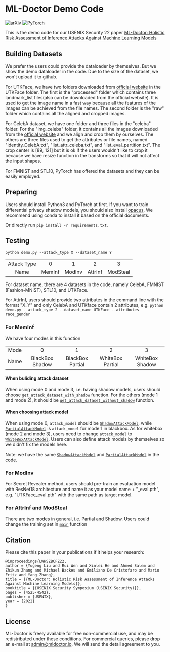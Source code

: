 # ML-Doctor Demo Code

[![arXiv](https://img.shields.io/badge/arxiv-2102.02551-b31b1b)](https://arxiv.org/abs/2102.02551)
<a href="https://pytorch.org/get-started/locally/"><img alt="PyTorch" src="https://img.shields.io/badge/PyTorch-ee4c2c?logo=pytorch&logoColor=white"></a>

This is the demo code for our USENIX Security 22 paper [ML-Doctor: Holistic Risk Assessment of Inference Attacks Against Machine Learning Models](https://www.usenix.org/conference/usenixsecurity22/presentation/liu-yugeng)

## Building Datasets
We prefer the users could provide the dataloader by themselves. But we show the demo dataloader in the code. Due to the size of the dataset, we won't upload it to github.

For UTKFace, we have two folders downloaded from [official website](https://susanqq.github.io/UTKFace/) in the UTKFace folder. The first is the "processed" folder which contains three landmark_list files(also can be downloaded from the official website). It is used to get the image name in a fast way because all the features of the images can be achieved from the file names. The second folder is the "raw" folder which contains all the aligned and cropped images. 

For CelebA dataset, we have one folder and three files in the "celeba" folder. For the "img_celeba" folder, it contains all the images downloaded from the [official website](https://mmlab.ie.cuhk.edu.hk/projects/CelebA.html) and we align and crop them by ourselves. The others are three files used to get the attributes or file names, named "identity_CelebA.txt", "list_attr_celeba.txt", and "list_eval_partition.txt". The crop center is \[89, 121\] but it is ok if the users wouldn't like to crop it because we have resize function in the transforms so that it will not affect the input shapes.

For FMNIST and STL10, PyTorch has offered the datasets and they can be easily employed.

## Preparing
Users should install Python3 and PyTorch at first. If you want to train differential privacy shadow models, you should also install [opacus](https://github.com/pytorch/opacus). We recommend using conda to install it based on the official documents.

Or directly run ```pip install -r requirements.txt```.

## Testing
```python demo.py --attack_type X --dataset_name Y```

<table><tbody>
<!-- TABLE BODY -->
<tr>
<td align="center">Attack Type</td>
<td align="center">0</td>
<td align="center">1</td>
<td align="center">2</td>
<td align="center">3</td>
</tr>
<tr>
<td align="center">Name</td>
<td align="center">MemInf</td>
<td align="center">ModInv</td>
<td align="center">AttrInf</td>
<td align="center">ModSteal</td>
</tr>
</tbody></table>

For dataset name, there are 4 datasets in the code, namely CelebA, FMNIST (Fashion-MNIST), STL10, and UTKFace.

For AttrInf, users should provide two attributes in the command line with the format "X_Y" and only CelebA and UTKface contain 2 attributes, e.g. 
```python demo.py --attack_type 2 --dataset_name UTKFace --attributes race_gender```

### For MemInf
We have four modes in this function
<table><tbody>
<!-- TABLE BODY -->
<tr>
<td align="center">Mode</td>
<td align="center">0</td>
<td align="center">1</td>
<td align="center">2</td>
<td align="center">3</td>
</tr>
<tr>
<td align="center">Name</td>
<td align="center">BlackBox Shadow</td>
<td align="center">BlackBox Partial</td>
<td align="center">WhiteBox Partial</td>
<td align="center">WhiteBox Shadow</td>
</tr>
</tbody></table>

#### When buliding attack dataset
When using mode 0 and mode 3, i.e. having shadow models, users should choose [```get_attack_dataset_with_shadow```](./doctor/meminf.py#L699) function.
For the others (mode 1 and mode 2), it should be [```get_attack_dataset_without_shadow```](./doctor/meminf.py#L673) function.

#### When choosing attack model
When using mode 0, ```attack_model``` should be [```ShadowAttackModel```](./utils/define_models.py#L15), while [```PartialAttackModel```](./utils/define_models.py#L56) is  ```attack_model``` for mode 1 in blackbox.
As for whitebox (mode 2 and mode 3), users need to change ```attack_model``` to [```WhiteBoxAttackModel```](./utils/define_models.py#L97).
Users can also define attack models by themselves so we didn't fix the models here.

Note: we have the same [```ShadowAttackModel```](./utils/define_models.py#L15) and [```PartialAttackModel```](./utils/define_models.py#L56) in the code.

### For ModInv
For Secret Revealer method, users should pre-train an evaluation model with ResNet18 architecture and name it as your model name + "_eval.pth", e.g. "UTKFace_eval.pth" with the same path as target model.

### For AttrInf and ModSteal
There are two modes in general, i.e. Partial and Shadow. Users could change the training set in [```main```](./demo.py#L225-L229) function


## Citation
Please cite this paper in your publications if it helps your research:

    @inproceedings{LWHSZBCFZ22,
    author = {Yugeng Liu and Rui Wen and Xinlei He and Ahmed Salem and Zhikun Zhang and Michael Backes and Emiliano De Cristofaro and Mario Fritz and Yang Zhang},
    title = {{ML-Doctor: Holistic Risk Assessment of Inference Attacks Against Machine Learning Models}},
    booktitle = {{USENIX Security Symposium (USENIX Security)}},
    pages = {4525-4542},
    publisher = {USENIX},
    year = {2022}
    }



## License

ML-Doctor is freely available for free non-commercial use, and may be redistributed under these conditions. For commercial queries, please drop an e-mail at admin@mldoctor.io. We will send the detail agreement to you.
